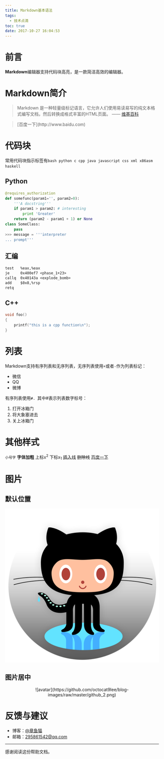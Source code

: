 ```yaml
---
title: Markdown基本语法
tags:
  - 技术点滴
toc: true
date: 2017-10-27 16:04:53
---
```

# 前言
<strong>Markdown</strong>编辑器支持代码块高亮，是一款简洁高效的编辑器。

# Markdown简介

> Markdown 是一种轻量级标记语言，它允许人们使用易读易写的纯文本格式编写文档，然后转换成格式丰富的HTML页面。 —— [维基百科](https://zh.wikipedia.org/wiki/Markdown)

<blockquote>[百度一下](http://www.baidu.com)</blockquote>

# 代码块
常用代码块指示标签有`bash python c cpp java javascript css xml x86asm haskell`

## Python
``` python
@requires_authorization
def somefunc(param1='', param2=0):
    '''A docstring'''
    if param1 > param2: # interesting
        print 'Greater'
    return (param2 - param1 + 1) or None
class SomeClass:
    pass
>>> message = '''interpreter
... prompt'''
```
<!--more-->
## 汇编
``` x86asm
test   %eax,%eax
je     0x400ef7 <phase_1+23>
callq  0x40143a <explode_bomb>
add    $0x8,%rsp
retq
```
## C++
``` cpp
void foo()
{
    printf("this is a cpp function\n");
}
```

# 列表
Markdown支持有序列表和无序列表，无序列表使用`+`或者`-`作为列表标记：
+ 微信
+ QQ
+ 微博

有序列表使用`#. `其中#表示列表数字标号：
1. 打开冰箱门
2. 将大象塞进去
3. 关上冰箱门

# 其他样式
<small>小号字</small>
<strong>字体加粗</strong>
上标x<sup>2</sup>
下标x<sub>1</sub>
<ins>插入线</ins>
<del>删除线</del>
[百度一下](http://www.baidu.com)

# 图片
## 默认位置
![avatar](https://github.com/octocat9lee/blog-images/raw/master/github_2.png)
## 图片居中
<center>
![avatar](https://github.com/octocat9lee/blog-images/raw/master/github_2.png)
</center>

# 反馈与建议
- 博客：[@章鱼猫](https://octocat9lee.github.io/)
- 邮箱：<295861542@qq.com>
--------------
感谢阅读这份帮助文档。
